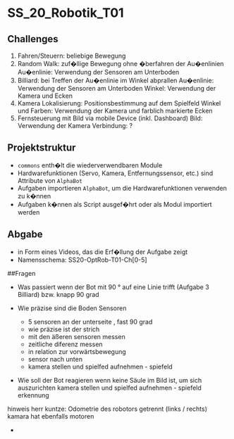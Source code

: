 # SS_20_Robotik_T01

## Challenges

1. Fahren/Steuern: beliebige Bewegung
2. Random Walk: zuf�llige Bewegung ohne �berfahren der Au�enlinien
    Au�enlinie: Verwendung der Sensoren am Unterboden
3. Billiard: bei Treffen der Au�enlinie im Winkel abprallen
    Au�enlinie: Verwendung der Sensoren am Unterboden
    Winkel: Verwendung der Kamera und Ecken
4. Kamera Lokalisierung: Positionsbestimmung auf dem Spielfeld
    Winkel und Farben: Verwendung der Kamera und farblich markierte Ecken
5. Fernsteuerung mit Bild via mobile Device (inkl. Dashboard)
    Bild: Verwendung der Kamera
    Verbindung: ?

## Projektstruktur
- `commons` enth�lt die wiederverwendbaren Module
- Hardwarefunktionen (Servo, Kamera, Entfernungssensor, etc.) sind Attribute von `AlphaBot`
- Aufgaben importieren `AlphaBot`, um die Hardwarefunktionen verwenden zu k�nnen
- Aufgaben k�nnen als Script ausgef�hrt oder als Modul importiert werden

## Abgabe
- in Form eines Videos, das die Erf�llung der Aufgabe zeigt
- Namensschema: SS20-OptRob-T01-Ch[0-5]

##Fragen
- Was passiert wenn der Bot mit 90 ° auf eine Linie trifft (Aufgabe 3 Billiard) bzw. knapp 90 grad

- Wie präzise sind die Boden Sensoren
  - 5 sensoren an der unterseite , fast 90 grad
  - wie präzise ist der strich
  - mit den äßeren sensoren messen
  - zeitliche diferenz messen
  - in relation zur vorwärtsbewegung
  - sensor nach unten
  - kamera stellen und spielfed aufnehmen - spiefeld

- Wie soll der Bot reagieren wenn keine Säule im Bild ist, um sich auszurichten
  kamera stellen und spielfed aufnehmen - spiefeld erkennung


hinweis herr kuntze: Odometrie des robotors getrennt (links / rechts)
  kamara hat ebenfalls motoren

-
